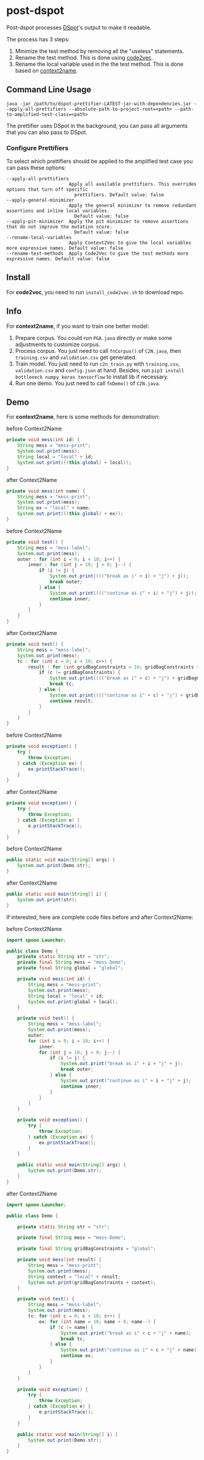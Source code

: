 # post-dspot

Post-dspot processes [DSpot](http://github.com/STAMP-project/dspot.git)'s output to make it readable.

The process has 3 steps: 

1. Minimize the test method by removing all the "useless" statements.
2. Rename the test method. This is done using [code2vec](https://github.com/tech-srl/code2vec).
3. Rename the local variable used in the the test method. This is done based on [context2name](https://github.com/rbavishi/Context2Name).

## Command Line Usage
```
java -jar /path/to/dspot-prettifier-LATEST-jar-with-dependencies.jar --apply-all-prettifiers --absolute-path-to-project-root=<path> --path-to-amplified-test-class=<path>
```

The prettifier uses DSpot in the background, you can pass all arguments that you can also pass to DSpot.

### Configure Prettifiers
To select which prettifiers should be applied to the amplified test case you can pass these options:
```
--apply-all-prettifiers
                       Apply all available prettifiers. This overrides options that turn off specific
                         prettifiers. Default value: false
--apply-general-minimizer
                       Apply the general minimizer to remove redundant assertions and inline local variables.
                         Default value: false
--apply-pit-minimizer  Apply the pit minimizer to remove assertions that do not improve the mutation score.
                         Default value: false
--rename-local-variables
                       Apply Context2Vec to give the local variables more expressive names. Default value: false
--rename-test-methods  Apply Code2Vec to give the test methods more expressive names. Default value: false
```

## Install
For __code2vec__, you need to run `install_code2vec.sh` to download repo.

## Info
For __context2name__, if you want to train one better model:

1. Prepare corpus. You could run `PGA.java` directly or make some adjustments to customize corpus.
2. Process corpus. You just need to call `fnCorpus()` of `C2N.java`, then `training.csv` and `validation.csv` get generated.
3. Train model. You just need to run `c2n_train.py` with `training.csv`, `validation.csv` and `config.json` at hand. Besides, run `pip3 install bottleneck numpy keras tensorflow` to install lib if necessary.
4. Run one demo. You just need to call `fnDemo()` of `C2N.java`.

## Demo
For __context2name__, here is some methods for demonstration:

before Context2Name
```Java
private void mess(int id) {
    String mess = "mess-print";
    System.out.print(mess);
    String local = "local" + id;
    System.out.print(((this.global) + local));
}
```
after Context2Name
```Java
private void mess(int name) {
    String mess = "mess-print";
    System.out.print(mess);
    String ex = "local" + name;
    System.out.print(((this.global) + ex));
}
```

before Context2Name
```Java
private void test() {
    String mess = "mess-label";
    System.out.print(mess);
    outer : for (int i = 0; i < 10; i++) {
        inner : for (int j = 10; j > 0; j--) {
            if (i != j) {
                System.out.print(((("break as i" + i) + "j") + j));
                break outer;
            } else {
                System.out.print(((("continue as i" + i) + "j") + j));
                continue inner;
            }
        }
    }
}
```
after Context2Name
```Java
private void test() {
    String mess = "mess-label";
    System.out.print(mess);
    tc : for (int c = 0; c < 10; c++) {
        result : for (int gridBagConstraints = 10; gridBagConstraints > 0; gridBagConstraints--) {
            if (c != gridBagConstraints) {
                System.out.print(((("break as i" + c) + "j") + gridBagConstraints));
                break tc;
            } else {
                System.out.print(((("continue as i" + c) + "j") + gridBagConstraints));
                continue result;
            }
        }
    }
}
```

before Context2Name
```Java
private void exception() {
    try {
        throw Exception;
    } catch (Exception ex) {
        ex.printStackTrace();
    }
}
```
after Context2Name
```Java
private void exception() {
    try {
        throw Exception;
    } catch (Exception e) {
        e.printStackTrace();
    }
}
```

before Context2Name
```Java
public static void main(String[] args) {
    System.out.print(Demo.str);
}
```
after Context2Name
```Java
public static void main(String[] i) {
    System.out.print(str);
}
```

If interested, here are complete code files before and after Context2Name:

before Context2Name
```Java
import spoon.Launcher;

public class Demo {
    private static String str = "str";
    private final String mess = "mess-Demo";
    private final String global = "global";

    private void mess(int id) {
        String mess = "mess-print";
        System.out.print(mess);
        String local = "local" + id;
        System.out.print(global + local);
    }

    private void test() {
        String mess = "mess-label";
        System.out.print(mess);
        outer:
        for (int i = 0; i < 10; i++) {
            inner:
            for (int j = 10; j > 0; j--) {
                if (i != j) {
                    System.out.print("break as i" + i + "j" + j);
                    break outer;
                } else {
                    System.out.print("continue as i" + i + "j" + j);
                    continue inner;
                }
            }
        }
    }

    private void exception() {
        try {
            throw Exception;
        } catch (Exception ex) {
            ex.printStackTrace();
        }
    }

    public static void main(String[] args) {
        System.out.print(Demo.str);
    }
}
```
after Context2Name
```Java
import spoon.Launcher;

public class Demo {

    private static String str = "str";

    private final String mess = "mess-Demo";

    private final String gridBagConstraints = "global";

    private void mess(int result) {
        String mess = "mess-print";
        System.out.print(mess);
        String context = "local" + result;
        System.out.print(gridBagConstraints + context);
    }

    private void test() {
        String mess = "mess-label";
        System.out.print(mess);
        tc: for (int c = 0; c < 10; c++) {
            ex: for (int name = 10; name > 0; name--) {
                if (c != name) {
                    System.out.print("break as i" + c + "j" + name);
                    break tc;
                } else {
                    System.out.print("continue as i" + c + "j" + name);
                    continue ex;
                }
            }
        }
    }

    private void exception() {
        try {
            throw Exception;
        } catch (Exception e) {
            e.printStackTrace();
        }
    }

    public static void main(String[] i) {
        System.out.print(Demo.str);
    }
}
```